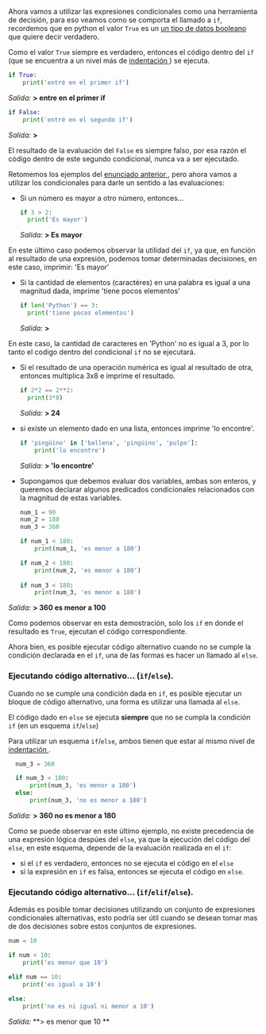Ahora vamos a utilizar las expresiones condicionales como una herramienta de decisión, para eso veamos como se comporta el llamado a `if`, recordemos que en python el valor `True` es un <a href=https://es.wikipedia.org/wiki/Tipo_de_dato_l%C3%B3gico > un tipo de datos booleano </a>que quiere decir verdadero.

Como el valor `True` siempre es verdadero, entonces el código dentro del `if` (que se encuentra a un nivel más de <a href=https://es.wikipedia.org/wiki/Indentaci%C3%B3n> indentación </a>) se ejecuta.

``` python
if True:
    print('entré en el primer if')
```
_Salida:_
**> entre en el primer if**

``` python
if False:
    print('entré en el segundo if')
```
_Salida:_
**>**


El resultado de la evaluación del `False` es siempre falso, por esa razón el código dentro de este segundo condicional, nunca va a ser ejecutado.

Retomemos los ejemplos del <a href=#/guides/dh-mumuki/mumuki-guia-python-python-ds-condicionales/exercises/4 >enunciado anterior </a>, pero ahora vamos a utilizar los condicionales para darle un sentido a las evaluaciones:

  * Si un número es mayor a otro número, entonces...
      
      ``` python
    if 3 > 2:
        print('Es mayor')
    ```
    _Salida:_
  **> Es mayor**

En este último caso podemos observar la utilidad del `if`, ya que, en función al resultado de una expresión, podemos tomar determinadas decisiones, en este caso, imprimir: 'Es mayor'

  * Si la cantidad de elementos (caractéres) en una palabra es igual a una magnitud dada, imprime 'tiene pocos elementos'
      
      ``` python
    if len('Python') == 3:
        print('tiene pocos elementos')
    ```
    _Salida:_ 
  **>**

En este caso, la cantidad de caracteres en 'Python' no es igual a 3, por lo tanto el codigo dentro del condicional `if` no se ejecutará.

  * Si el resultado de una operación numérica es igual al resultado de otra, entonces multiplica 3x8 e imprime el resultado.
      
      ``` python
    if 2*2 == 2**2:
        print(3*8)
    ```
    _Salida:_
  **> 24**

  * si existe un elemento dado en una lista, entonces imprime 'lo encontre'.
      
    ``` python
    if 'pingüino' in ['ballena', 'pingüino', 'pulpo']:
        print('lo encontre')
    ```
    _Salida:_
  **> 'lo encontre'**



  * Supongamos que debemos evaluar dos variables, ambas son enteros, y queremos declarar algunos predicados condicionales relacionados con la magnitud de estas variables.

    ``` python
    num_1 = 90
    num_2 = 180
    num_3 = 360
    
    if num_1 < 180:
        print(num_1, 'es menor a 180')
    
    if num_2 < 180:
        print(num_2, 'es menor a 180')
        
    if num_3 < 180:
        print(num_3, 'es menor a 180')
    ```
  _Salida:_
  **> 360 es menor a 100**

Como podemos observar en esta demostración, solo los `if` en donde el resultado es `True`, ejecutan el código correspondiente.

Ahora bien, es posible ejecutar código alternativo cuando no se cumple la condición declarada en el `if`, una de las formas es hacer un llamado al `else`.

### Ejecutando código alternativo... (`if`/`else`).

Cuando no se cumple una condición dada en `if`, es posible ejecutar un bloque de código alternativo, una forma es utilizar una llamada al `else`.

El código dado en `else` se ejecuta **siempre** que no se cumpla la condición `if` (en un esquema `if`/`else`)

Para utilizar un esquema `if`/`else`, ambos tienen que estar al mismo nivel de <a href=https://es.wikipedia.org/wiki/Indentaci%C3%B3n> indentación </a>. 

  ``` python
    num_3 = 360

    if num_3 < 180:
        print(num_3, 'es menor a 180')
    else:
        print(num_3, 'no es menor a 180')
  ```
  
  _Salida:_
  **> 360 no es menor a 180**



Como se puede observar en este último ejemplo, no existe precedencia de una expresión lógica despúes del `else`, ya que la ejecución del código del `else`, en este esquema, depende de la evaluación realizada en el `if`: 
  
  * si el `if` es verdadero, entonces no se ejecuta el código en el `else`
  * si la expresión en `if` es falsa, entonces se ejecuta el código en `else`.


### Ejecutando código alternativo... (`if`/`elif`/`else`).

Además es posible tomar decisiones utilizando un conjunto de expresiones condicionales alternativas, esto podría ser útil cuando se desean tomar mas de dos decisiones sobre estos conjuntos de expresiones.


``` python
num = 10

if num < 10:
    print('es menor que 10')

elif num == 10:
    print('es igual a 10')
    
else:
    print('no es ni igual ni menor a 10')

```
_Salida:_ 
**> es menor que 10 **
